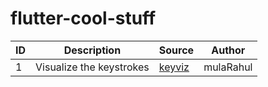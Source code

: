 # flutter-cool-stuff
| ID | Description | Source | Author |
| --- | --- | --- | --- |
| 1 | Visualize the keystrokes | [keyviz](https://github.com/mulaRahul/keyviz) | mulaRahul |

